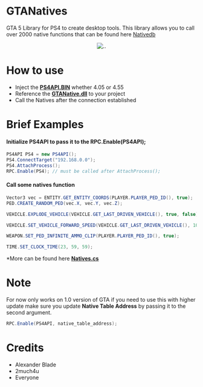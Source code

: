 # GTANatives

GTA 5 Library for PS4 to create desktop tools.
This library allows you to call over 2000 native functions
that can be found here [Nativedb](http://www.dev-c.com/nativedb/)

<p align="center">
<img alt=".." src="https://github.com/peaches6/GTA5-Native-Caller/blob/master/media/demo.png?raw=true"/>
</p>

# How to use
* Inject the **[PS4API.BIN](https://github.com/BISOON/ps4-api-server)** whether 4.05 or 4.55
* Reference the **[GTANative.dll](https://github.com/BISOON/GTA5-Native-Caller/tree/master/GTANatives/bin/Release)** to your project
* Call the Natives after the connection established

# Brief Examples
#### Initialize PS4API to pass it to the RPC.Enable(PS4API);
```csharp
PS4API PS4 = new PS4API();
PS4.ConnectTarget("192.168.0.0");
PS4.AttachProcess();
RPC.Enable(PS4); // must be called after AttachProcess();
```

#### Call some natives function
```csharp
Vector3 vec = ENTITY.GET_ENTITY_COORDS(PLAYER.PLAYER_PED_ID(), true);
PED.CREATE_RANDOM_PED(vec.X, vec.Y, vec.Z);
```
```csharp
VEHICLE.EXPLODE_VEHICLE(VEHICLE.GET_LAST_DRIVEN_VEHICLE(), true, false);
```
```csharp
VEHICLE.SET_VEHICLE_FORWARD_SPEED(VEHICLE.GET_LAST_DRIVEN_VEHICLE(), 100f);
```
```csharp
WEAPON.SET_PED_INFINITE_AMMO_CLIP(PLAYER.PLAYER_PED_ID(), true);
```
```csharp
TIME.SET_CLOCK_TIME(23, 59, 59);
```
*More can be found here **[Natives.cs](https://github.com/BISOON/GTA5-Native-Caller/blob/master/GTANatives/Natives.cs)**

# Note
For now only works on 1.0 version of GTA if you need to use this with higher update
make sure you update __Native Table Address__ by passing it to the second argument.
```csharp
RPC.Enable(PS4API, native_table_address);
```

# Credits
* Alexander Blade
* 2much4u
* Everyone
